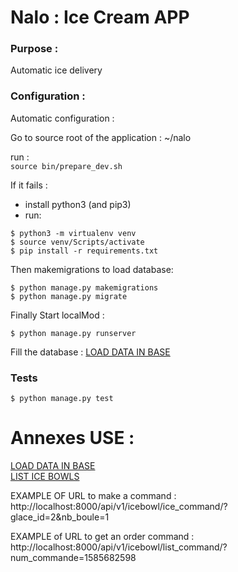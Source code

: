 # Nalo : Ice Cream APP

### Purpose :
Automatic ice delivery  

### Configuration :
Automatic configuration :  

Go to source root of the application : ~/nalo  

run :  
``` source bin/prepare_dev.sh ```

If it fails :  
 - install python3 (and pip3)
 - run:
``` 
$ python3 -m virtualenv venv
$ source venv/Scripts/activate
$ pip install -r requirements.txt
```

Then makemigrations to load database:  
``` 
$ python manage.py makemigrations
$ python manage.py migrate
```

Finally Start localMod :  

``` 
$ python manage.py runserver  
```

Fill the database : 
[LOAD DATA IN BASE](http://localhost:8000/cron/cron/init-ice_bowl/)  

### Tests 

```
$ python manage.py test  
```

# Annexes USE :
[LOAD DATA IN BASE](http://localhost:8000/cron/cron/init-ice_bowl/)  
[LIST ICE BOWLS](http://localhost:8000/api/v1/icebowl/list_bowl/)  

EXAMPLE OF URL to make a command :
http://localhost:8000/api/v1/icebowl/ice_command/?glace_id=2&nb_boule=1  

EXAMPLE of URL to get an order command :
http://localhost:8000/api/v1/icebowl/list_command/?num_commande=1585682598  

